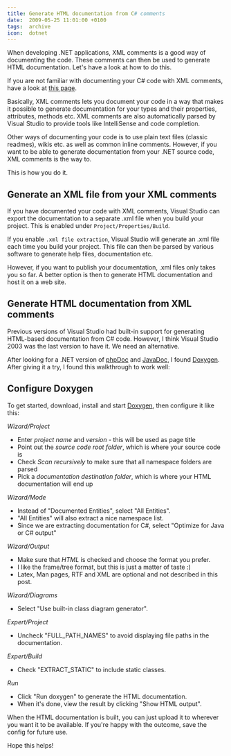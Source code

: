```yaml
---
title: Generate HTML documentation from C# comments
date:  2009-05-25 11:01:00 +0100
tags:  archive
icon:  dotnet
---
```


When developing .NET applications, XML comments is a good way of documenting the
code. These comments can then be used to generate HTML documentation. Let's have
a look at how to do this.

If you are not familiar with documenting your C# code with XML comments, have a
look at [this page](http://en.wikipedia.org/wiki/C_Sharp_(programming_language)#XML_documentation_system).

Basically, XML comments lets you document your code in a way that makes it possible
to generate documentation for your types and their properties, attributes, methods
etc. XML comments are also automatically parsed by Visual Studio to provide tools
like IntelliSense and code completion.

Other ways of documenting your code is to use plain text files (classic readmes),
wikis etc. as well as common inline comments. However, if you want to be able to
generate documentation from your .NET source code, XML comments is the way to.

This is how you do it.


## Generate an XML file from your XML comments

If you have documented your code with XML comments, Visual Studio can export the
documentation to a separate .xml file when you build your project. This is enabled 
under `Project/Properties/Build`.

If you enable `.xml file extraction`, Visual Studio will generate an .xml file each
time you build your project. This file can then be parsed by various software to
generate help files, documentation etc.

However, if you want to publish your documentation, .xml files only takes you so far.
A better option is then to generate HTML documentation and host it on a web site.


## Generate HTML documentation from XML comments

Previous versions of Visual Studio had built-in support for generating HTML-based
documentation from C# code. However, I think Visual Studio 2003 was the last version
to have it. We need an alternative.

After looking for a .NET version of [phpDoc](http://www.phpdoc.org) and
[JavaDoc](http://www.google.se/url?q=http://java.sun.com/j2se/javadoc), I found
[Doxygen](http://www.stack.nl/~dimitri/doxygen/). After giving it a try, I found
this walkthrough to work well:


## Configure Doxygen

To get started, download, install and start [Doxygen](http://www.stack.nl/~dimitri/doxygen/),
then configure it like this:

*Wizard/Project*
* Enter *project name* and *version* - this will be used as page title
* Point out the *source code root folder*, which is where your source code is
* Check *Scan recursively* to make sure that all namespace folders are parsed
* Pick a *documentation destination folder*, which is where your HTML documentation will end up

*Wizard/Mode*
* Instead of "Documented Entities", select "All Entities".
* "All Entities" will also extract a nice namespace list.
* Since we are extracting documentation for C#, select "Optimize for Java or C# output"

*Wizard/Output*
* Make sure that *HTML* is checked and choose the format you prefer.
* I like the frame/tree format, but this is just a matter of taste :)
* Latex, Man pages, RTF and XML are optional and not described in this post.

*Wizard/Diagrams*
* Select "Use built-in class diagram generator".

*Expert/Project*
* Uncheck "FULL_PATH_NAMES" to avoid displaying file paths in the documentation.

*Expert/Build*
* Check "EXTRACT_STATIC" to include static classes.

*Run*
* Click "Run doxygen" to generate the HTML documentation. 
* When it's done, view the result by clicking "Show HTML output". 

When the HTML documentation is built, you can just upload it to wherever you want
it to be available. If you're happy with the outcome, save the config for future use.

Hope this helps!